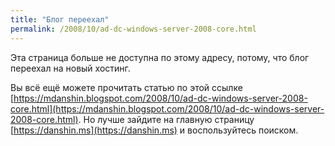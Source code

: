 ```yaml
---
title: "Блог переехал"
permalink: /2008/10/ad-dc-windows-server-2008-core.html
---
```

Эта страница больше не доступна по этому адресу, потому, что блог переехал на новый хостинг.

Вы всё ещё можете прочитать статью по этой ссылке [https://mdanshin.blogspot.com/2008/10/ad-dc-windows-server-2008-core.html](https://mdanshin.blogspot.com/2008/10/ad-dc-windows-server-2008-core.html). Но лучше зайдите на главную страницу [https://danshin.ms](https://danshin.ms) и воспользуйтесь поиском.